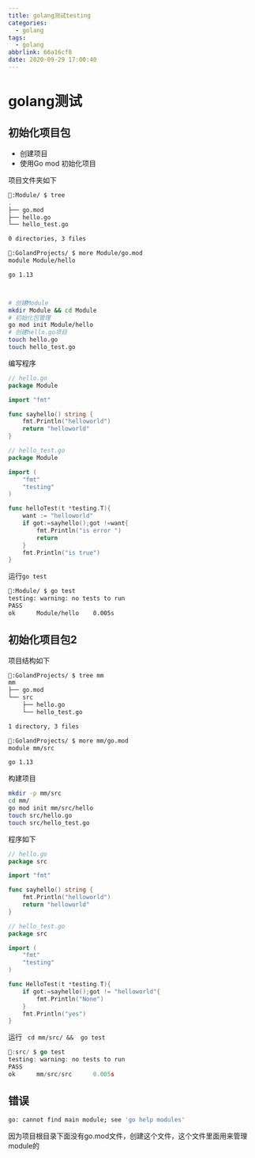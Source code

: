 ```yaml
---
title: golang测试testing
categories:
  - golang
tags:
  - golang
abbrlink: 66a16cf8
date: 2020-09-29 17:00:40
---
```



<!-- more -->

# golang测试


## 初始化项目包
- 创建项目
- 使用Go mod 初始化项目


项目文件夹如下
```bash
🏃:Module/ $ tree   
.
├── go.mod
├── hello.go
└── hello_test.go

0 directories, 3 files

🏃:GolandProjects/ $ more Module/go.mod 
module Module/hello

go 1.13



# 创建Module
mkdir Module && cd Module
# 初始化包管理
go mod init Module/hello
# 创建hello.go项目
touch hello.go
touch hello_test.go
```

编写程序
```go
// hello.go
package Module

import "fmt"

func sayhello() string {
	fmt.Println("helloworld")
	return "helloworld"
}
```
```go
// hello_test.go
package Module

import (
	"fmt"
	"testing"
)

func helloTest(t *testing.T){
	want := "helloworld"
	if got:=sayhello();got !=want{
		fmt.Println("is error ")
		return
	}
	fmt.Println("is true")
}
```

运行`go test`

```bash
🏃:Module/ $ go test
testing: warning: no tests to run
PASS
ok      Module/hello    0.005s
```

## 初始化项目包2
项目结构如下
```bash
🏃:GolandProjects/ $ tree mm 
mm
├── go.mod
└── src
    ├── hello.go
    └── hello_test.go

1 directory, 3 files

🏃:GolandProjects/ $ more mm/go.mod 
module mm/src

go 1.13


```

构建项目

```bash
mkdir -p mm/src
cd mm/
go mod init mm/src/hello
touch src/hello.go
touch src/hello_test.go
```

程序如下
```go
// hello.go
package src

import "fmt"

func sayhello() string {
	fmt.Println("helloworld")
	return "helloworld"
}
```
```go
// hello_test.go
package src

import (
	"fmt"
	"testing"
)

func HelloTest(t *testing.T){
	if got:=sayhello();got != "helloworld"{
		fmt.Println("None")
	}
	fmt.Println("yes")
}

```
运行 ` cd mm/src/ &&  go test`
```go
🏃:src/ $ go test               
testing: warning: no tests to run
PASS
ok      mm/src/src      0.005s
```


## 错误
```bash
go: cannot find main module; see 'go help modules'
```
因为项目根目录下面没有go.mod文件，创建这个文件，这个文件里面用来管理module的